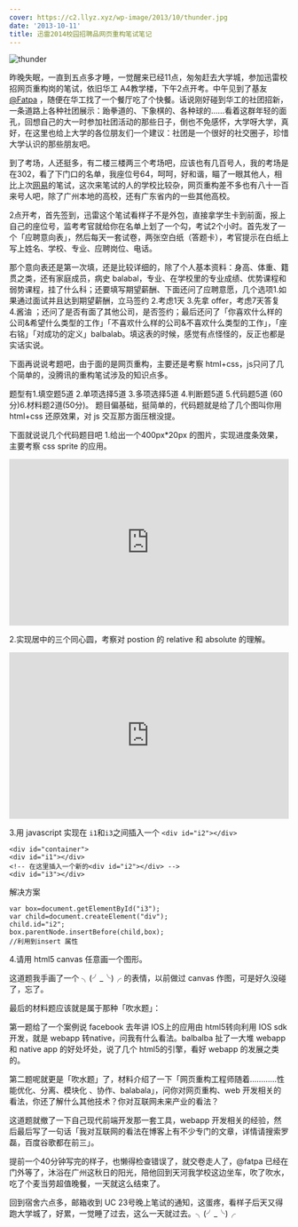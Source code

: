 ```yaml
---
cover: https://c2.llyz.xyz/wp-image/2013/10/thunder.jpg
date: '2013-10-11'
title: 迅雷2014校园招聘品网页重构笔试笔记
---
```


![thunder](https://c2.llyz.xyz/wp-image/2013/10/thunder.jpg)

昨晚失眠，一直到五点多才睡，一觉醒来已经11点，匆匆赶去大学城，参加迅雷校招网页重构岗的笔试，依旧华工 A4教学楼，下午2点开考。中午见到了基友[@Fatpa](https://weibo.com/caipanda) ，随便在华工找了一个餐厅吃了个快餐。话说刚好碰到华工的社团招新，一条道路上各种社团展示：跆拳道的、下象棋的、各种球的……看着这群年轻的面孔，回想自己的大一时参加社团活动的那些日子，倒也不免感怀，大学呀大学，真好，在这里也给上大学的各位朋友们一个建议：社团是一个很好的社交圈子，珍惜大学认识的那些朋友吧。

到了考场，人还挺多，有二楼三楼两三个考场吧，应该也有几百号人，我的考场是在302，看了下门口的名单，我座位号64，呵呵，好和谐，瞄了一眼其他人，相比上次[网易](https://luolei.org/2013/10/2014-netease-front-end-campus-test/)的笔试，这次来笔试的人的学校比较杂，网页重构差不多也有八十一百来号人吧，除了广州本地的高校，还有广东省内的一些其他高校。

2点开考，首先签到，迅雷这个笔试看样子不是外包，直接拿学生卡到前面，报上自己的座位号，监考考官就给你在名单上划了一个勾，考试2个小时。首先发了一个「应聘意向表」，然后每天一套试卷，两张空白纸（答题卡），考官提示在白纸上写上姓名、学校、专业、应聘岗位、电话。

那个意向表还是第一次填，还是比较详细的，除了个人基本资料：身高、体重、籍贯之类，还有家庭成员，病史 balabal，专业、在学校里的专业成绩、优势课程和弱势课程，挂了什么科；还要填写期望薪酬、下面还问了应聘意愿，几个选项1.如果通过面试并且达到期望薪酬，立马签约 2.考虑1天 3.先拿 offer，考虑7天答复 4.酱油 ；还问了是否有面了其他公司，是否签约；最后还问了「你喜欢什么样的公司&希望什么类型的工作」「不喜欢什么样的公司&不喜欢什么类型的工作」，「座右铭」「对成功的定义」balbalab。填这表的时候，感觉有点怪怪的，反正也都是实话实说。

下面再说说考题吧，由于面的是网页重构，主要还是考察 html+css，js只问了几个简单的，没腾讯的重构笔试涉及的知识点多。

题型有1.填空题5道 2.单项选择5道 3.多项选择5道 4.判断题5道 5.代码题5道 (60分)6.材料题2道(50分)。 题目偏基础，挺简单的，代码题就是给了几个图叫你用 html+css 还原效果，对 js 交互那方面压根没提。

下面就说说几个代码题目吧 1.给出一个400px\*20px 的图片，实现进度条效果，主要考察 css sprite 的应用。

<iframe src="https://jsfiddle.net/foru17/TSVMH/embedded/result,html,css" height="300" width="100%" allowfullscreen="allowfullscreen" frameborder="0"></iframe>

2.实现居中的三个同心圆，考察对 postion 的 relative 和 absolute 的理解。

<iframe src="https://jsfiddle.net/foru17/5a4Aa/embedded/result,html,css" height="300" width="100%" allowfullscreen="allowfullscreen" frameborder="0"></iframe>

3.用 javascript 实现在 `i1`和`i3`之间插入一个 `<div id="i2"></div>`

```
<div id="container">
<div id="i1"></div>
<!-- 在这里插入一个新的<div id="i2"></div> -->
<div id="i3"></div>
```

解决方案

```
var box=document.getElementById("i3");
var child=document.createElement("div");
child.id="i2";
box.parentNode.insertBefore(child,box);
//利用到insert 属性
```

4.请用 html5 canvas 任意画一个图形。

这道题我手画了一个 ╮(╯\_╰)╭ 的表情，以前做过 canvas 作图，可是好久没碰了，忘了。

最后的材料题应该就是属于那种「吹水题」：

第一题给了一个案例说 facebook 去年讲 IOS上的应用由 html5转向利用 IOS sdk开发，就是 webapp 转native，问我有什么看法。balbalba 扯了一大堆 webapp 和 native app 的好处坏处，说了几个 html5的引擎，看好 webapp 的发展之类的。

第二题呢就更是「吹水题」了，材料介绍了一下「网页重构工程师随着…………性能优化、分离、模块化 、协作、balabala」，问你对网页重构、web 开发相关的看法，你还了解什么其他技术？你对互联网未来产业的看法？

这道题就撤了一下自己现代前端开发那一套工具，webapp 开发相关的经验，然后最后写了一句话「我对互联网的看法在博客上有不少专门的文章，详情请搜索罗磊，百度谷歌都在前三」。

提前一个40分钟写完的样子，也懒得检查错误了，就交卷走人了，@fatpa 已经在门外等了，沐浴在广州这秋日的阳光，陪他回到天河我学校这边坐车，吹了吹水，吃了个麦当劳超值晚餐，一天就这么结束了。

回到宿舍六点多，邮箱收到 UC 23号晚上笔试的通知，这蛋疼，看样子后天又得跑大学城了，好累，一觉睡了过去，这么一天就过去。╮(╯\_╰)╭
